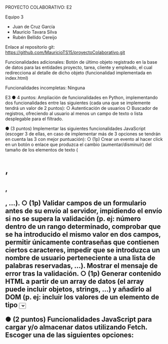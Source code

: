 PROYECTO COLABORATIVO: E2

Equipo 3
- Juan de Cruz García
- Mauricio Tavara Silva
- Rubén Bellido Cereijo

Enlace al repositorio git:
https://github.com/MauricioTS15/proyectoColaborativo.git

Funcionalidades adicionales:
Botón de último objeto registrado en la base de datos para las entidades proyecto, tarea, cliente y empleado, el cual redirecciona al detalle de dicho objeto (funcionalidad implementada en index.html)

Funcionalidades incompletas:
Ninguna

E3
● 4 puntos: Ampliación de funcionalidades en Python, implementando dos
funcionalidades entre las siguientes (cada una que se implemente tendrá un valor de
2 puntos):
    ○ Autenticación de usuarios
    ○ Buscador de registros, ofreciendo al usuario al menos un campo de texto o lista desplegable para el filtrado.

● (3 puntos) Implementar las siguientes funcionalidades JavaScript (escoger 3 de
ellas, en caso de implementar más de 3 opciones se tendrán en cuenta las 3 con
mejor puntuación):
    ○ (1p) Crear un evento al hacer click en un botón o enlace que produzca el cambio (aumentar/disminuir) del tamaño de los elementos de texto (<h1>, <h2>, <p>, ...).
    ○ (1p) Validar campos de un formulario antes de su envío al servidor, impidiendo el envío si no se supera la validación (p. ej: número dentro de un rango determinado, comprobar que se ha introducido el mismo valor en dos campos, permitir únicamente contraseñas que contienen ciertos caracteres, impedir que se introduzca un nombre de usuario perteneciente a una lista de palabras reservadas, ...). Mostrar el mensaje de error tras la validación.
    ○ (1p) Generar contenido HTML a partir de un array de datos (el array puede incluir objetos, strings, ...) y añadirlo al DOM (p. ej: incluir los valores de un elemento de tipo <select>, crear un menú generando cada elemento a partir de los valores de un array, ...).
    ○ (1p) Capturar un evento en el DOM y producir un cambio en el estilo/contenido de la página (p. ej: mostrar/ocultar un bloque al hacer click en “expandir información”, mostrar una alerta si el usuario realiza una acción determinada,...)

● (2 puntos) Funcionalidades JavaScript para cargar y/o almacenar datos utilizando
Fetch. Escoger una de las siguientes opciones:
